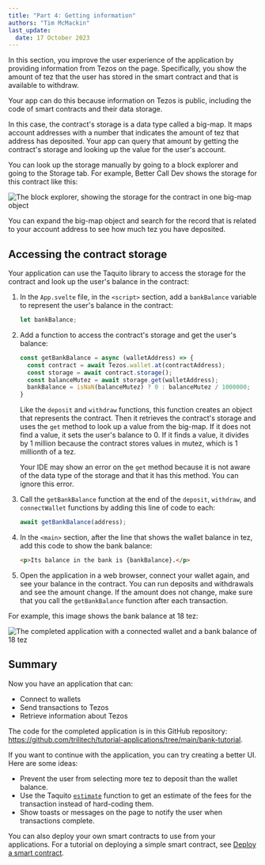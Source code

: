 ```yaml
---
title: "Part 4: Getting information"
authors: "Tim McMackin"
last_update:
  date: 17 October 2023
---
```


In this section, you improve the user experience of the application by providing information from Tezos on the page.
Specifically, you show the amount of tez that the user has stored in the smart contract and that is available to withdraw.

Your app can do this because information on Tezos is public, including the code of smart contracts and their data storage.

In this case, the contract's storage is a data type called a big-map.
It maps account addresses with a number that indicates the amount of tez that address has deposited.
Your app can query that amount by getting the contract's storage and looking up the value for the user's account.

You can look up the storage manually by going to a block explorer and going to the Storage tab.
For example, Better Call Dev shows the storage for this contract like this:

![The block explorer, showing the storage for the contract in one big-map object](/img/tutorials/bank-app-block-explorer-storage.png)

You can expand the big-map object and search for the record that is related to your account address to see how much tez you have deposited.

## Accessing the contract storage

Your application can use the Taquito library to access the storage for the contract and look up the user's balance in the contract:

1. In the `App.svelte` file, in the `<script>` section, add a `bankBalance` variable to represent the user's balance in the contract:

   ```javascript
   let bankBalance;
   ```

1. Add a function to access the contract's storage and get the user's balance:

   ```javascript
   const getBankBalance = async (walletAddress) => {
     const contract = await Tezos.wallet.at(contractAddress);
     const storage = await contract.storage();
     const balanceMutez = await storage.get(walletAddress);
     bankBalance = isNaN(balanceMutez) ? 0 : balanceMutez / 1000000;
   }
   ```

   Like the `deposit` and `withdraw` functions, this function creates an object that represents the contract.
   Then it retrieves the contract's storage and uses the `get` method to look up a value from the big-map.
   If it does not find a value, it sets the user's balance to 0.
   If it finds a value, it divides by 1 million because the contract stores values in mutez, which is 1 millionth of a tez.

   Your IDE may show an error on the `get` method because it is not aware of the data type of the storage and that it has this method.
   You can ignore this error.

1. Call the `getBankBalance` function at the end of the `deposit`, `withdraw`, and `connectWallet` functions by adding this line of code to each:

   ```javascript
   await getBankBalance(address);
   ```

1. In the `<main>` section, after the line that shows the wallet balance in tez, add this code to show the bank balance:

   ```html
   <p>Its balance in the bank is {bankBalance}.</p>
   ```

1. Open the application in a web browser, connect your wallet again, and see your balance in the contract.
You can run deposits and withdrawals and see the amount change.
If the amount does not change, make sure that you call the `getBankBalance` function after each transaction.

For example, this image shows the bank balance at 18 tez:

![The completed application with a connected wallet and a bank balance of 18 tez](/img/tutorials/bank-app-complete.png)

## Summary

Now you have an application that can:

- Connect to wallets
- Send transactions to Tezos
- Retrieve information about Tezos

The code for the completed application is in this GitHub repository: https://github.com/trilitech/tutorial-applications/tree/main/bank-tutorial.

If you want to continue with the application, you can try creating a better UI.
Here are some ideas:

- Prevent the user from selecting more tez to deposit than the wallet balance.
- Use the Taquito [`estimate`](https://tezostaquito.io/docs/transaction_limits) function to get an estimate of the fees for the transaction instead of hard-coding them.
- Show toasts or messages on the page to notify the user when transactions complete.

You can also deploy your own smart contracts to use from your applications.
For a tutorial on deploying a simple smart contract, see [Deploy a smart contract](../smart-contract).
